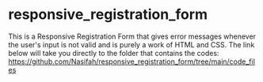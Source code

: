 # responsive_registration_form

This is a Responsive Registration Form that 
gives error messages whenever the user's input is not valid
and is purely a work of HTML and CSS.
The link below will take you directly to the folder that contains the codes:
https://github.com/Nasifah/responsive_registration_form/tree/main/code_files
